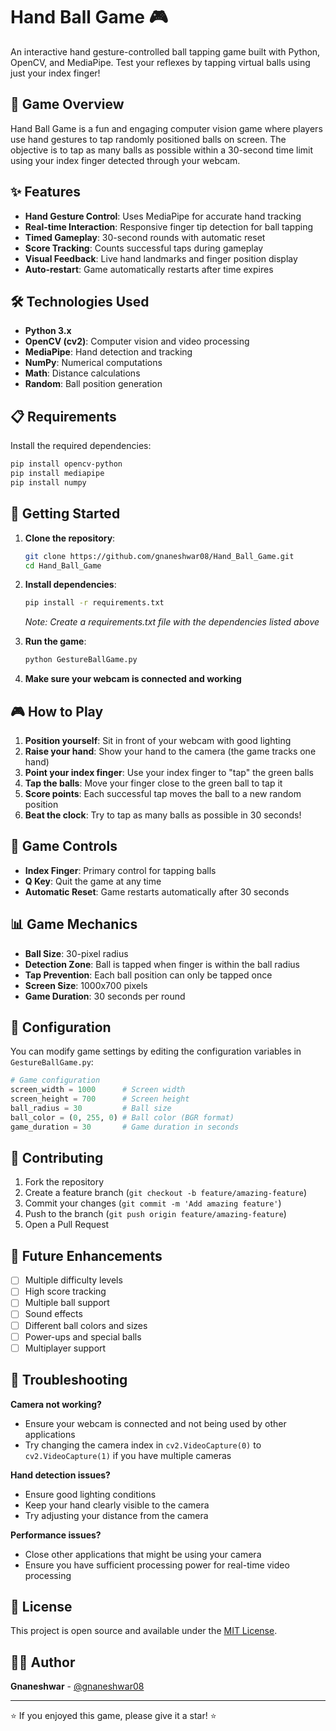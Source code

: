 # Hand Ball Game 🎮

An interactive hand gesture-controlled ball tapping game built with Python, OpenCV, and MediaPipe. Test your reflexes by tapping virtual balls using just your index finger!

## 🎯 Game Overview

Hand Ball Game is a fun and engaging computer vision game where players use hand gestures to tap randomly positioned balls on screen. The objective is to tap as many balls as possible within a 30-second time limit using your index finger detected through your webcam.

## ✨ Features

- **Hand Gesture Control**: Uses MediaPipe for accurate hand tracking
- **Real-time Interaction**: Responsive finger tip detection for ball tapping
- **Timed Gameplay**: 30-second rounds with automatic reset
- **Score Tracking**: Counts successful taps during gameplay
- **Visual Feedback**: Live hand landmarks and finger position display
- **Auto-restart**: Game automatically restarts after time expires

## 🛠️ Technologies Used

- **Python 3.x**
- **OpenCV (cv2)**: Computer vision and video processing
- **MediaPipe**: Hand detection and tracking
- **NumPy**: Numerical computations
- **Math**: Distance calculations
- **Random**: Ball position generation

## 📋 Requirements

Install the required dependencies:

```bash
pip install opencv-python
pip install mediapipe
pip install numpy
```

## 🚀 Getting Started

1. **Clone the repository**:
   ```bash
   git clone https://github.com/gnaneshwar08/Hand_Ball_Game.git
   cd Hand_Ball_Game
   ```

2. **Install dependencies**:
   ```bash
   pip install -r requirements.txt
   ```
   *Note: Create a requirements.txt file with the dependencies listed above*

3. **Run the game**:
   ```bash
   python GestureBallGame.py
   ```

4. **Make sure your webcam is connected and working**

## 🎮 How to Play

1. **Position yourself**: Sit in front of your webcam with good lighting
2. **Raise your hand**: Show your hand to the camera (the game tracks one hand)
3. **Point your index finger**: Use your index finger to "tap" the green balls
4. **Tap the balls**: Move your finger close to the green ball to tap it
5. **Score points**: Each successful tap moves the ball to a new random position
6. **Beat the clock**: Try to tap as many balls as possible in 30 seconds!

## 🎯 Game Controls

- **Index Finger**: Primary control for tapping balls
- **Q Key**: Quit the game at any time
- **Automatic Reset**: Game restarts automatically after 30 seconds

## 📊 Game Mechanics

- **Ball Size**: 30-pixel radius
- **Detection Zone**: Ball is tapped when finger is within the ball radius
- **Tap Prevention**: Each ball position can only be tapped once
- **Screen Size**: 1000x700 pixels
- **Game Duration**: 30 seconds per round

## 🔧 Configuration

You can modify game settings by editing the configuration variables in `GestureBallGame.py`:

```python
# Game configuration
screen_width = 1000      # Screen width
screen_height = 700      # Screen height
ball_radius = 30         # Ball size
ball_color = (0, 255, 0) # Ball color (BGR format)
game_duration = 30       # Game duration in seconds
```

## 🤝 Contributing

1. Fork the repository
2. Create a feature branch (`git checkout -b feature/amazing-feature`)
3. Commit your changes (`git commit -m 'Add amazing feature'`)
4. Push to the branch (`git push origin feature/amazing-feature`)
5. Open a Pull Request

## 📝 Future Enhancements

- [ ] Multiple difficulty levels
- [ ] High score tracking
- [ ] Multiple ball support
- [ ] Sound effects
- [ ] Different ball colors and sizes
- [ ] Power-ups and special balls
- [ ] Multiplayer support

## 🐛 Troubleshooting

**Camera not working?**
- Ensure your webcam is connected and not being used by other applications
- Try changing the camera index in `cv2.VideoCapture(0)` to `cv2.VideoCapture(1)` if you have multiple cameras

**Hand detection issues?**
- Ensure good lighting conditions
- Keep your hand clearly visible to the camera
- Try adjusting your distance from the camera

**Performance issues?**
- Close other applications that might be using your camera
- Ensure you have sufficient processing power for real-time video processing

## 📄 License

This project is open source and available under the [MIT License](LICENSE).

## 👨‍💻 Author

**Gnaneshwar** - [@gnaneshwar08](https://github.com/gnaneshwar08)

---

⭐ If you enjoyed this game, please give it a star! ⭐
